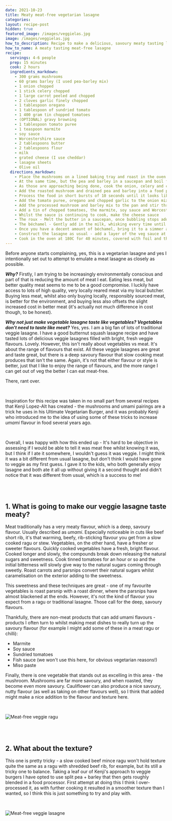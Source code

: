 ```yaml
---
date: 2021-10-23
title: Meaty meat-free vegetarian lasagne
categories:
layout: recipe-post
hidden: true
featured_image: /images/veggielas.jpg
image: /images/veggielas.jpg
how_to_description: Recipe to make a delicious, savoury meaty tasting lasagne without meat!
how_to_name: A meaty tasting meat-free lasagne
recipe:  
  servings: 4-6 people
  prep: 15 minutes
  cook: 2 hours
  ingredients_markdown:
    - 300 grams mushrooms
    - 60 grams barley (I used pea-barley mix)
    - 1 onion chopped
    - 1 stick celery chopped
    - 1 large carrot peeled and chopped
    - 2 cloves garlic finely chopped
    - 1 tablespoon oregano
    - 1 tablespoon of sundried tomato
    - 1 400 gram tin chopped tomatoes
    - (OPTIONAL) gravy browning
    - 1 tablespoon tomato puree
    - 1 teaspoon marmite
    - soy sauce
    - Worcestershire sauce
    - 2 tablespoons butter
    - 2 tablespoons flour
    - milk
    - grated cheese (I use cheddar)
    - lasagne sheets
    - Olive oil
  directions_markdown:
    - Place the mushrooms on a lined baking tray and roast in the oven at 180C for 50-60 minutes
    - At the same time, but the pea and barley in a saucepan and boil for 10 minutes, and then cover and simmer for a further 40 minutes
    - As those are approaching being done, cook the onion, celery and carrot in some olive oil over a gentle heat. They should be soft and starting to brown a little, probably about 10 minutes
    - Add the roasted mushroom and drained pea and barley into a food processor with the 1 tablespoon of sun dried tomatoes. I also added a dash of gravy browning at this point to give it a more convincing colour.
    - Process the food in short bursts of 10 seconds until it looks like a decent consistency. You don't want it to be a paste, there should still be distinct pieces in there.
    - Add the tomato puree, oregano and chopped garlic to the onion mix and stir through, cooking for a minute or so
    - Add the processed mushroom and barley mix to the pan and stir through
    - Add a tin of chopped tomatoes, the marmite, soy sauce and Worcestershire sauce - stir through and continue to cook for another 30 minutes
    - Whilst the sauce is continuing to cook, make the cheese sauce
    - The roux - Melt the butter in a saucepan, once bubbling stops add the flour and whisk together to form a paste
    - The béchamel - Gently add in the milk, whisking every time until the sauce is well mixed and smooth
    - Once you have a decent amount of béchamel, bring it to a simmer and then take it off the heat. Gently mix in the grated cheese
    - Construct the lasagne as usual - add a layer of the veg sauce at the bottom, then layer pasta sheets, veg sauce, cheese sauce, and repeat until all done (you want to make sure your top layer is cheese sauce, so keep that in mind as you are constructing). Top with grated parmesan, if you have it.
    - Cook in the oven at 180C for 40 minutes, covered with foil and then uncover it and cook for a further 10 minutes to let the top brown nicely.
---
```


Before anyone starts complaining, yes, this is a vegetarian lasagne and yes I intentionally set out to attempt to emulate a meat lasagne as closely as possible.

***Why?*** Firstly, I am trying to be increasingly environmentally conscious and part of that is reducing the amount of meat I eat. Eating less meat, but better quality meat seems to me to be a good compromise. I luckily have access to lots of high quality, very locally reared meat via my local butcher. Buying less meat, whilst also only buying locally, responsibly sourced meat, is better for the environment, and buying less also offsets the slight increased cost in better meat (it's actually not much difference in cost though, to be honest).

***Why not just make vegetable lasagne taste like vegetables? Vegetables don't need to taste like meat?***
Yes, yes. I am a big fan of lots of traditional veggie lasagne. I have a good butternut squash lasagne recipe and have tasted lots of delicious veggie lasagnes filled with bright, fresh veggie flavours. Lovely. However, this isn't really about vegetables vs meat. It's about the range of flavours that exist. All these veggie lasagnes are great and taste great, but there is a deep savoury flavour that slow cooking meat produces that isn't the same. Again, it's not that either flavour or style is better, just that I like to enjoy the range of flavours, and the more range I can get out of veg the better I can eat meat-free.

There, rant over.

<br>

Inspiration for this recipe was taken in no small part from several recipes that Kenji Lopez-Alt has created - the mushrooms and umami pairings are a trick he uses in his Ultimate Vegetarian Burger, and it was probably Kenji who introduced me to the idea of using some of these tricks to increase _umami_ flavour in food several years ago.

<br>

Overall, I was happy with how this ended up - It's hard to be objective in assessing if I would be able to tell it was meat free whilst knowing it was, but I think if I ate it somewhere, I wouldn't guess it was veggie. I might think it was a bit different from usual lasagne, but don't think I would have gone to veggie as my first guess. I gave it to the kids, who both generally enjoy lasagne and both ate it all up without giving it a second thought and didn't notice that it was different from usual, which is a success to me!

<br>
<br>

## 1. What is going to make our veggie lasagne taste meaty?
Meat traditionally has a very meaty flavour, which is a deep, savoury flavour. Usually described as _umami_. Especially noticeable in cuts like beef short rib, it's that warming, beefy, rib-sticking flavour you get from a slow cooked ragu or stew. Vegetables, on the other hand, have a fresher or sweeter flavours. Quickly cooked vegetables have a fresh, bright flavour. Cooked longer and slowly, the compounds break down releasing the natural sugars and sweetness. Cook tinned tomatoes for an hour or so and the initial bitterness will slowly give way to the natural sugars coming through sweetly. Roast carrots and parsnips convert their natural sugars whilst caramelisation on the exterior adding to the sweetness.

This sweetness and these techniques are great - one of my favourite vegetables is roast parsnip with a roast dinner, where the parsnips have almost blackened at the ends. However, it's not the kind of flavour you expect from a ragu or traditional lasagne. Those call for the deep, savoury flavours.

Thankfully, there are non-meat products that can add umami flavours - products I often turn to whilst making meat dishes to really turn up the savoury flavour (for example I might add some of these in a meat ragu or chilli):
- Marmite
- Soy sauce
- Sundried tomatoes
- Fish sauce (we won't use this here, for obvious vegetarian reasons!)
- Miso paste

Finally, there is one vegetable that stands out as excelling in this area - the mushroom. Mushrooms are far more savoury, and when roasted, they become even more savoury. Cauliflower can also produce a nice savoury, nutty flavour (as well as taking on other flavours well), so I think that added might make a nice addition to the flavour and texture here.

<br>

![Meat-free veggie ragu]({{site.baseurl}}/images/veggielas-sauce.jpg)

<br>
<br>

## 2. What about the texture?
This one is pretty tricky - a slow cooked beef mince ragu won't hold texture quite the same as a ragu with shredded beef rib, for example, but its still a tricky one to balance. Taking a leaf our of Kenji's approach to veggie burgers I have opted to use split pea + barley that then gets roughly blended in a food processor. First attempt at doing this I think I over-processed it, as with further cooking it resulted in a smoother texture than I wanted, so I think this is just something to try and play with.

<br>

![Meat-free veggie lasagne]({{site.baseurl}}/images/veggielas-served.jpg)

<br>
<br>
